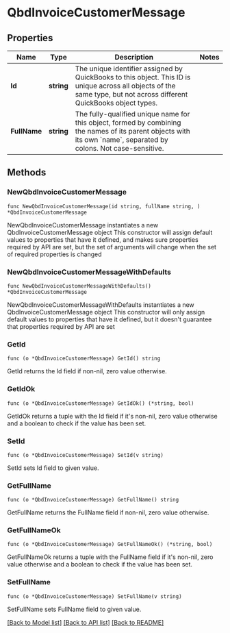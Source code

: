 # QbdInvoiceCustomerMessage

## Properties

Name | Type | Description | Notes
------------ | ------------- | ------------- | -------------
**Id** | **string** | The unique identifier assigned by QuickBooks to this object. This ID is unique across all objects of the same type, but not across different QuickBooks object types. | 
**FullName** | **string** | The fully-qualified unique name for this object, formed by combining the names of its parent objects with its own &#x60;name&#x60;, separated by colons. Not case-sensitive. | 

## Methods

### NewQbdInvoiceCustomerMessage

`func NewQbdInvoiceCustomerMessage(id string, fullName string, ) *QbdInvoiceCustomerMessage`

NewQbdInvoiceCustomerMessage instantiates a new QbdInvoiceCustomerMessage object
This constructor will assign default values to properties that have it defined,
and makes sure properties required by API are set, but the set of arguments
will change when the set of required properties is changed

### NewQbdInvoiceCustomerMessageWithDefaults

`func NewQbdInvoiceCustomerMessageWithDefaults() *QbdInvoiceCustomerMessage`

NewQbdInvoiceCustomerMessageWithDefaults instantiates a new QbdInvoiceCustomerMessage object
This constructor will only assign default values to properties that have it defined,
but it doesn't guarantee that properties required by API are set

### GetId

`func (o *QbdInvoiceCustomerMessage) GetId() string`

GetId returns the Id field if non-nil, zero value otherwise.

### GetIdOk

`func (o *QbdInvoiceCustomerMessage) GetIdOk() (*string, bool)`

GetIdOk returns a tuple with the Id field if it's non-nil, zero value otherwise
and a boolean to check if the value has been set.

### SetId

`func (o *QbdInvoiceCustomerMessage) SetId(v string)`

SetId sets Id field to given value.


### GetFullName

`func (o *QbdInvoiceCustomerMessage) GetFullName() string`

GetFullName returns the FullName field if non-nil, zero value otherwise.

### GetFullNameOk

`func (o *QbdInvoiceCustomerMessage) GetFullNameOk() (*string, bool)`

GetFullNameOk returns a tuple with the FullName field if it's non-nil, zero value otherwise
and a boolean to check if the value has been set.

### SetFullName

`func (o *QbdInvoiceCustomerMessage) SetFullName(v string)`

SetFullName sets FullName field to given value.



[[Back to Model list]](../README.md#documentation-for-models) [[Back to API list]](../README.md#documentation-for-api-endpoints) [[Back to README]](../README.md)


